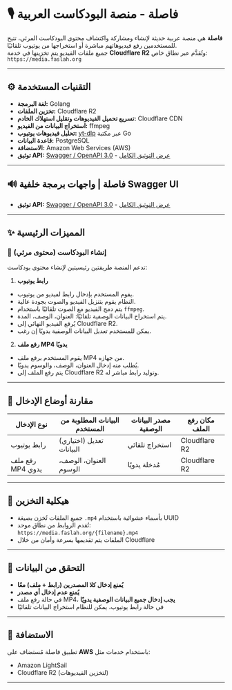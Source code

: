 # 🎙️ فاصلة - منصة البودكاست العربية

**فاصلة** هي منصة عربية حديثة لإنشاء ومشاركة واكتشاف محتوى البودكاست المرئي، تتيح للمستخدمين رفع فيديوهاتهم مباشرة أو استخراجها من يوتيوب تلقائيًا.  
جميع ملفات الفيديو يتم تخزينها في خدمة **Cloudflare R2** وتُقدَّم عبر نطاق خاص:  
`https://media.faslah.org`

---

## ⚙️ التقنيات المستخدمة

- **لغة البرمجة:** Golang
- **تخزين الملفات:** Cloudflare R2
- **تسريع تحميل الفيديوهات وتقليل استهلاك الخادم:** Cloudflare CDN
- **استخراج البيانات من الفيديو:** ffmpeg
- **تحليل فيديوهات يوتيوب:** [yt-dlp](https://github.com/yt-dlp/yt-dlp) عبر مكتبة Go
- **قاعدة البيانات:** PostgreSQL
- **الاستضافة:** Amazon Web Services (AWS)
- **توثيق API:** [Swagger / OpenAPI 3.0](http://faslah.org/swagger/index.html#/overview) - [عرض التوثيق الكامل](http://faslah.org/swagger/index.html#/)

---

## 🔊 فاصلة | واجهات برمجة خلفية Swagger UI
- **توثيق API:** [Swagger / OpenAPI 3.0](http://faslah.org/swagger/index.html#/overview) - [عرض التوثيق الكامل](http://faslah.org/swagger/index.html#/)

---

## ✨ المميزات الرئيسية

### 🧠 إنشاء البودكاست (محتوى مرئي)

تدعم المنصة طريقتين رئيسيتين لإنشاء محتوى بودكاست:

1. **رابط يوتيوب**
  - يقوم المستخدم بإدخال رابط لفيديو من يوتيوب.
  - النظام يقوم بتنزيل الفيديو والصوت بجودة عالية.
  - يتم دمج الفيديو مع الصوت تلقائيًا باستخدام `ffmpeg`.
  - يتم استخراج البيانات الوصفية تلقائيًا: العنوان، الوصف، المدة.
  - يُرفع الفيديو النهائي إلى Cloudflare R2.
  - يمكن للمستخدم تعديل البيانات الوصفية يدويًا إن رغب.

2. **رفع ملف MP4 يدويًا**
  - يقوم المستخدم برفع ملف MP4 من جهازه.
  - يُطلب منه إدخال العنوان، الوصف، والوسوم يدويًا.
  - يتم رفع الملف إلى Cloudflare R2 وتوليد رابط مباشر له.

---

## 🧪 مقارنة أوضاع الإدخال

| نوع الإدخال      | البيانات المطلوبة من المستخدم | مصدر البيانات الوصفية | مكان رفع الملف |
| ---------------- | ----------------------------- | --------------------- | -------------- |
| رابط يوتيوب      | (اختياري) تعديل البيانات      | استخراج تلقائي        | Cloudflare R2  |
| رفع ملف MP4 يدوي | العنوان، الوصف، الوسوم        | مُدخلة يدويًا         | Cloudflare R2  |

---

## 📁 هيكلية التخزين

- جميع الملفات تُخزن بصيغة `.mp4` بأسماء عشوائية باستخدام UUID
- تُقدم الروابط من نطاق موحد:  
  `https://media.faslah.org/{filename}.mp4`
- الملفات يتم تقديمها بسرعة وأمان من خلال Cloudflare

---

## 🔐 التحقق من البيانات

- **يُمنع إدخال كلا المصدرين (رابط + ملف) معًا**
- **يُمنع عدم إدخال أي مصدر**
- في حالة رفع ملف MP4، **يجب إدخال جميع البيانات الوصفية يدويًا**
- في حالة رابط يوتيوب، يمكن للنظام استخراج البيانات تلقائيًا

---

## 🚀 الاستضافة

تطبيق فاصلة مُستضاف على **AWS** باستخدام خدمات مثل:

- Amazon LightSail
- Cloudflare R2 (لتخزين الفيديوهات)

---
